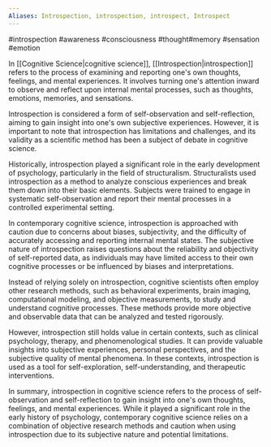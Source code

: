 ```yaml
---
Aliases: Introspection, introspection, introspect, Introspect
---
```

#introspection #awareness #consciousness #thought#memory #sensation #emotion

In [[Cognitive Science|cognitive science]], [[Introspection|introspection]] refers to the process of examining and reporting one's own thoughts, feelings, and mental experiences. It involves turning one's attention inward to observe and reflect upon internal mental processes, such as thoughts, emotions, memories, and sensations.

Introspection is considered a form of self-observation and self-reflection, aiming to gain insight into one's own subjective experiences. However, it is important to note that introspection has limitations and challenges, and its validity as a scientific method has been a subject of debate in cognitive science.

Historically, introspection played a significant role in the early development of psychology, particularly in the field of structuralism. Structuralists used introspection as a method to analyze conscious experiences and break them down into their basic elements. Subjects were trained to engage in systematic self-observation and report their mental processes in a controlled experimental setting.

In contemporary cognitive science, introspection is approached with caution due to concerns about biases, subjectivity, and the difficulty of accurately accessing and reporting internal mental states. The subjective nature of introspection raises questions about the reliability and objectivity of self-reported data, as individuals may have limited access to their own cognitive processes or be influenced by biases and interpretations.

Instead of relying solely on introspection, cognitive scientists often employ other research methods, such as behavioral experiments, brain imaging, computational modeling, and objective measurements, to study and understand cognitive processes. These methods provide more objective and observable data that can be analyzed and tested rigorously.

However, introspection still holds value in certain contexts, such as clinical psychology, therapy, and phenomenological studies. It can provide valuable insights into subjective experiences, personal perspectives, and the subjective quality of mental phenomena. In these contexts, introspection is used as a tool for self-exploration, self-understanding, and therapeutic interventions.

In summary, introspection in cognitive science refers to the process of self-observation and self-reflection to gain insight into one's own thoughts, feelings, and mental experiences. While it played a significant role in the early history of psychology, contemporary cognitive science relies on a combination of objective research methods and caution when using introspection due to its subjective nature and potential limitations.